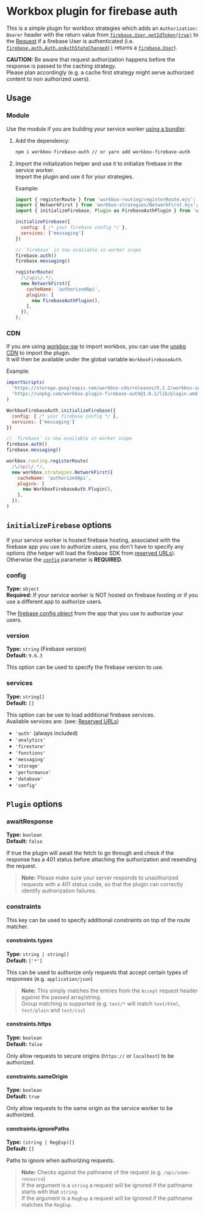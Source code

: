 # Workbox plugin for firebase auth

This is a simple plugin for workbox strategies which adds an `Authorization: Bearer` header with the return value from [`firebase.User.getIdToken(true)`](https://firebase.google.com/docs/reference/js/firebase.User#getidtoken) to the [Request](https://developer.mozilla.org/en-US/docs/Web/API/Request) if a firebase User is authenticated (i.e. [`firebase.auth.Auth.onAuthStateChanged()`](https://firebase.google.com/docs/reference/js/firebase.auth.Auth#onauthstatechanged) returns a [`firebase.User`](https://firebase.google.com/docs/reference/js/firebase.User)).

**CAUTION:** Be aware that request authorization happens before the response is passed to the caching strategy.  
Please plan accordingly (e.g. a cache first strategy might serve authorized content to non authorized users).

## Usage

### Module

Use the module if you are building your service worker [using a bundler](https://developers.google.com/web/tools/workbox/guides/using-bundlers).

1. Add the dependency:

   ```sh
   npm i workbox-firebase-auth // or yarn add workbox-firebase-auth
   ```

2. Import the initialization helper and use it to initialize firebase in the service worker.  
   Import the plugin and use it for your strategies.

   Example:

   ```js
   import { registerRoute } from 'workbox-routing/registerRoute.mjs';
   import { NetworkFirst } from 'workbox-strategies/NetworkFirst.mjs';
   import { initializeFirebase, Plugin as FirebaseAuthPlugin } from 'workbox-plugin-firebase-auth';

   initializeFirebase({
     config: { /* your firebase config */ },
     services: ['messaging']
   })

   // `firebase` is now available in worker scope
   firebase.auth()
   firebase.messaging()

   registerRoute(
     /\/api\/.*/,
     new NetworkFirst({
       cacheName: 'authorizedApi',
       plugins: [
         new FirebaseAuthPlugin(),
       ],
     }),
   );
   ```

### CDN

If you are using [workbox-sw](https://developers.google.com/web/tools/workbox/modules/workbox-sw) to import workbox, you can use the [unpkg CDN](https://unpkg.com/) to import the plugin.  
It will then be available under the global variable `WorkboxFirebaseAuth`.

Example:

```js
importScripts(
  'https://storage.googleapis.com/workbox-cdn/releases/5.1.2/workbox-sw.js',
  'https://unpkg.com/workbox-plugin-firebase-auth@1.0.1/lib/plugin.umd.js'
)

WorkboxFirebaseAuth.initializeFirebase({
  config: { /* your firebase config */ },
  services: ['messaging']
})

// `firebase` is now available in worker scope
firebase.auth()
firebase.messaging()

workbox.routing.registerRoute(
  /\/api\/.*/,
  new workbox.strategies.NetworkFirst({
    cacheName: 'authorizedApi',
    plugins: [
      new WorkboxFirebaseAuth.Plugin(),
    ],
  }),
)
```

## `initializeFirebase` options

If your service worker is hosted firebase hosting, associated with the firebase app you use to authorize users, you don't have to specify any options (the helper will load the firebase SDK from [reserved URLs](https://firebase.google.com/docs/hosting/reserved-urls)).  
Otherwise the [`config`](#config) parameter is **REQUIRED**.

### config

**Type:** `object`  
**Required:** If your service worker is NOT hosted on firebase hosting or if you use a different app to authorize users.

The [firebase config object](https://firebase.google.com/docs/web/setup?authuser=0#config-object) from the app that you use to authorize your users.

### version

**Type:** `string` (Firebase version)  
**Default:** `9.6.3`

This option can be used to specify the firebase version to use.

### services

**Type:** `string[]`  
**Default:** `[]`

This option can be use to load additional firebase services.  
Available services are: (see: [Reserved URLs](https://firebase.google.com/docs/hosting/reserved-urls#libraries_hosting-urls))

- `'auth'` (always included)
- `'analytics'`
- `'firestore'`
- `'functions'`
- `'messaging'`
- `'storage'`
- `'performance'`
- `'database'`
- `'config'`

## `Plugin` options

### awaitResponse

**Type:** `boolean`  
**Default:** `false`

If true the plugin will await the fetch to go through and check if the response has a 401 status before attaching the authorization and resending the request.

> **Note:** Please make sure your server responds to unauthorized requests with a 401 status code, so that the plugin can correctly identify authorization failures.

### constraints

This key can be used to specify additional constraints on top of the route matcher.

#### constraints.types

**Type:** `string | string[]`  
**Default:** `['*']`

This can be used to authorize only requests that accept certain types of responses (e.g. `application/json`)

> **Note:** This simply matches the entries from the `Accept` request header against the passed array/string.  
> Group matching is supported (e.g. `text/*` will match `text/html`, `text/plain` and `text/csv`)

#### constraints.https

**Type:** `boolean`  
**Default:** `false`

Only allow requests to secure origins (`https://` or `localhost`) to be authorized.

#### constraints.sameOrigin

**Type:** `boolean`  
**Default:** `true`

Only allow requests to the same origin as the service worker to be authorized.

#### constraints.ignorePaths

**Type:** `(string | RegExp)[]`  
**Default:** `[]`

Paths to ignore when authorizing requests.  

> **Note:** Checks against the pathname of the request (e.g. `/api/some-resource`)  
> If the argument is a `string` a request will be ignored if the pathname starts with that `string`.  
> If the argument is a `RegExp` a request will be ignored if the pathname matches the `RegExp`.
